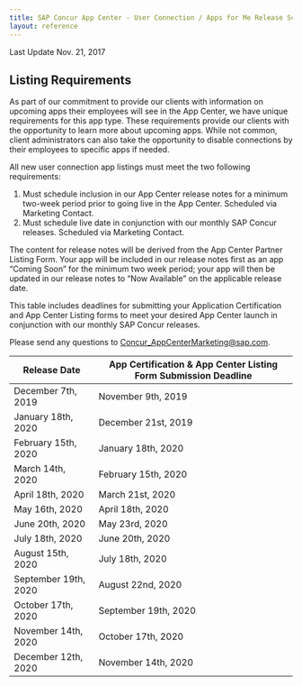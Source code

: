 ```yaml
---
title: SAP Concur App Center - User Connection / Apps for Me Release Schedule
layout: reference
---
```


Last Update Nov. 21, 2017

## Listing Requirements

As part of our commitment to provide our clients with information on upcoming apps their employees will see in the App Center, we have unique requirements for this app type. These requirements provide our clients with the opportunity to learn more about upcoming apps. While not common, client administrators can also take the opportunity to disable connections by their employees to specific apps if needed.

All new user connection app listings must meet the two following requirements:

1. Must schedule inclusion in our App Center release notes for a minimum two-week period prior to going live in the App Center. Scheduled via Marketing Contact.
1. Must schedule live date in conjunction with our monthly SAP Concur releases. Scheduled via Marketing Contact.

The content for release notes will be derived from the App Center Partner Listing Form. Your app will be included in our release notes first as an app “Coming Soon” for the minimum two week period; your app will then be updated in our release notes to “Now Available” on the applicable release date.

This table includes deadlines for submitting your Application Certification and App Center Listing forms to meet your desired App Center launch in conjunction with our monthly SAP Concur releases.

Please send any questions to Concur_AppCenterMarketing@sap.com.


Release Date|App Certification & App Center Listing Form Submission Deadline
---|---
December 7th, 2019|November 9th, 2019
January 18th, 2020|December 21st, 2019
February 15th, 2020|January 18th, 2020
March 14th, 2020|February 15th, 2020
April 18th, 2020|March 21st, 2020
May 16th, 2020|April 18th, 2020
June 20th, 2020|May 23rd, 2020
July 18th, 2020|June 20th, 2020
August 15th, 2020|July 18th, 2020
September 19th, 2020|August 22nd, 2020
October 17th, 2020|September 19th, 2020
November 14th, 2020|October 17th, 2020
December 12th, 2020|November 14th, 2020

